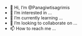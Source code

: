- 👋 Hi, I’m @Panagiwtisagrimis
- 👀 I’m interested in ...
- 🌱 I’m currently learning ...
- 💞️ I’m looking to collaborate on ...
- 📫 How to reach me ...

<!---
Panagiwtisagrimis/Panagiwtisagrimis is a ✨ special ✨ repository because its `README.md` (this file) appears on your GitHub profile.
You can click the Preview link to take a look at your changes.
--->
